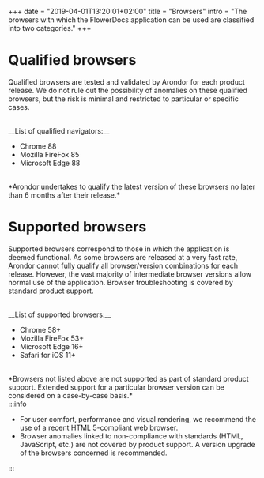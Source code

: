 +++
date = "2019-04-01T13:20:01+02:00"
title = "Browsers"
intro = "The browsers with which the FlowerDocs application can be used are classified into two categories."
+++

# Qualified browsers

Qualified browsers are tested and validated by Arondor for each product release. We do not rule out the possibility of anomalies on these qualified browsers, but the risk is minimal and restricted to particular or specific cases.


<br/>
__List of qualified navigators:__ 

* Chrome 88
* Mozilla FireFox 85
* Microsoft Edge 88

<br/>
*Arondor undertakes to qualify the latest version of these browsers no later than 6 months after their release.*


# Supported browsers

Supported browsers correspond to those in which the application is deemed functional. As some browsers are released at a very fast rate, Arondor cannot fully qualify all browser/version combinations for each release. However, the vast majority of intermediate browser versions allow normal use of the application. Browser troubleshooting is covered by standard product support.

<br/>
__List of supported browsers:__ 

* Chrome 58+
* Mozilla FireFox 53+
* Microsoft Edge 16+
* Safari for iOS 11+

<br/>
*Browsers not listed above are not supported as part of standard product support. Extended support for a particular browser version can be considered on a case-by-case basis.*
  

<br/>
:::info

* For user comfort, performance and visual rendering, we recommend the use of a recent HTML 5-compliant web browser.
* Browser anomalies linked to non-compliance with standards (HTML, JavaScript, etc.) are not covered by product support. A version upgrade of the browsers concerned is recommended.

:::